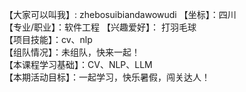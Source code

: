 【大家可以叫我】: zhebosuibiandawowudi 
【坐标】：四川  
【专业/职业】：软件工程 
【兴趣爱好】： 打羽毛球  
【项目技能】：cv、nlp  
【组队情况】：未组队，快来一起！  
【本课程学习基础】：CV、NLP、LLM  
【本期活动目标】：一起学习，快乐暑假，闯关达人！  
